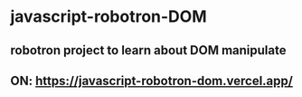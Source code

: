 # javascript-robotron-DOM
## robotron project to learn about DOM manipulate
## ON: https://javascript-robotron-dom.vercel.app/

